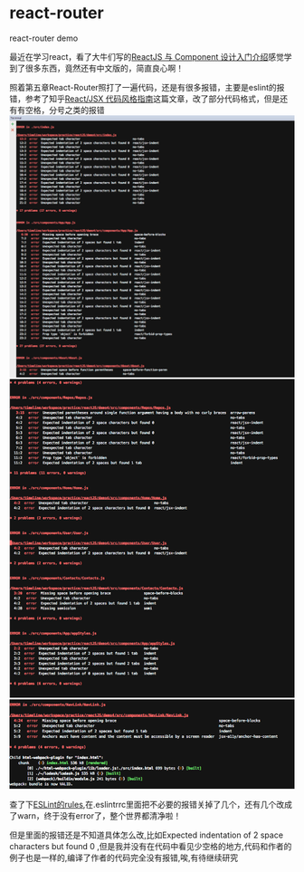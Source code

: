 # react-router
react-router demo

最近在学习react，看了大牛们写的[ReactJS 与 Component 设计入门介绍](https://github.com/carlleton/reactjs101/tree/zh-CN)感觉学到了很多东西，竟然还有中文版的，简直良心啊！

照着第五章React-Router照打了一遍代码，还是有很多报错，主要是eslint的报错，参考了知乎[React/JSX 代码风格指南](https://zhuanlan.zhihu.com/p/21483570)这篇文章，改了部分代码格式，但是还有有空格，分号之类的报错
![image](./img/error1.png)
![image](./img/error2.png)
![image](./img/error3.png)

查了下[ESLint的rules](http://eslint.org/docs/rules/),在.eslintrrc里面把不必要的报错关掉了几个，还有几个改成了warn，终于没有error了，整个世界都清净啦！

但是里面的报错还是不知道具体怎么改,比如Expected indentation of 2 space characters but found 0 ,但是我并没有在代码中看见少空格的地方,代码和作者的例子也是一样的,编译了作者的代码完全没有报错,唉,有待继续研究

